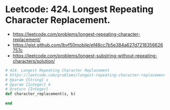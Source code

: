 # Leetcode: 424. Longest Repeating Character Replacement.

- https://leetcode.com/problems/longest-repeating-character-replacement/
- https://gist.github.com/lbvf50mobile/ef48cc7b5e384a627d7218356626757c
- https://leetcode.com/problems/longest-substring-without-repeating-characters/solution/

```Ruby
# 424. Longest Repeating Character Replacement
# https://leetcode.com/problems/longest-repeating-character-replacement/
# @param {String} s
# @param {Integer} k
# @return {Integer}
def character_replacement(s, k)
    
end
```
